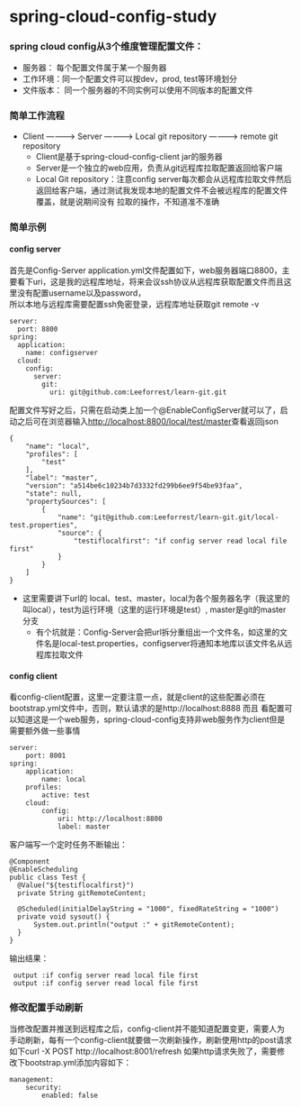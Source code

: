 # spring-cloud-config-study

### spring cloud config从3个维度管理配置文件：
- 服务器： 每个配置文件属于某一个服务器																	
- 工作环境：同一个配置文件可以按dev，prod, test等环境划分															
- 文件版本： 同一个服务器的不同实例可以使用不同版本的配置文件
    
### 简单工作流程	
- Client ————> Server ————> Local git repository ————> remote git repository		 
  - Client是基于spring-cloud-config-client jar的服务器
  - Server是一个独立的web应用，负责从git远程库拉取配置返回给客户端
  - Local Git repository：注意config server每次都会从远程库拉取文件然后返回给客户端，通过测试我发现本地的配置文件不会被远程库的配置文件覆盖，就是说期间没有
  拉取的操作，不知道准不准确
    
### 简单示例
#### config server
首先是Config-Server application.yml文件配置如下，web服务器端口8800，主要看下uri，这是我的远程库地址，将来会议ssh协议从远程库获取配置文件而且这里没有配置username以及password，			
所以本地与远程库需要配置ssh免密登录，远程库地址获取git remote -v
  
    server:
      port: 8800
    spring:
      application:
        name: configserver
      cloud:
        config:
          server:
            git:
              uri: git@github.com:Leeforrest/learn-git.git
配置文件写好之后，只需在启动类上加一个@EnableConfigServer就可以了，启动之后可在浏览器输入[http://localhost:8800/local/test/master](http://localhost:8800/local/test/master)查看返回json

    {
        "name": "local",
        "profiles": [
            "test"
        ],
        "label": "master",
        "version": "a514be6c10234b7d3332fd299b6ee9f54be93faa",
        "state": null,
        "propertySources": [
            {
                "name": "git@github.com:Leeforrest/learn-git.git/local-test.properties",
                "source": {
                    "testiflocalfirst": "if config server read local file first"
                }
            }
        ]
    }
    
- 这里需要讲下url的 local、test、master，local为各个服务器名字（我这里的叫local），test为运行环境（这里的运行环境是test）, master是git的master分支
  - 有个坑就是：Config-Server会把url拆分重组出一个文件名，如这里的文件名是local-test.properties，configserver将通知本地库以该文件名从远程库拉取文件
#### config client
看config-client配置，这里一定要注意一点，就是client的这些配置必须在bootstrap.yml文件中，否则，默认请求的是http://localhost:8888 而且 看配置可以知道这是一个web服务，spring-cloud-config支持非web服务作为client但是需要额外做一些事情

    server:
        port: 8001
    spring:
        application:
            name: local
        profiles:
            active: test
        cloud:
            config:
                uri: http://localhost:8800
                label: master

客户端写一个定时任务不断输出：

    @Component
    @EnableScheduling
    public class Test {
      @Value("${testiflocalfirst}")
      private String gitRemoteContent;

      @Scheduled(initialDelayString = "1000", fixedRateString = "1000")
      private void sysout() {
          System.out.println("output :" + gitRemoteContent);
      }
    }
    
 输出结果：
 
     output :if config server read local file first
     output :if config server read local file first
### 修改配置手动刷新

当修改配置并推送到远程库之后，config-client并不能知道配置变更，需要人为手动刷新，每有一个config-client就要做一次刷新操作，刷新使用http的post请求如下curl -X POST http://localhost:8001/refresh 如果http请求失败了，需要修改下bootstrap.yml添加内容如下：

    management:
        security:
            enabled: false





